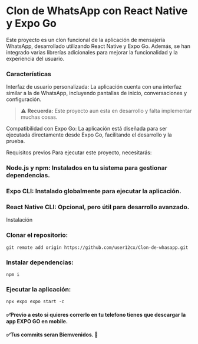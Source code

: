 # Clon de WhatsApp con React Native y Expo Go

Este proyecto es un clon funcional de la aplicación de mensajería WhatsApp, desarrollado utilizando React Native y Expo Go. Además, se han integrado varias librerías adicionales para mejorar la funcionalidad y la experiencia del usuario.

### Características

Interfaz de usuario personalizada: La aplicación cuenta con una interfaz similar a la de WhatsApp, incluyendo pantallas de inicio, conversaciones y configuración.

>⚠ **Recuerda:** Este proyecto aun esta en desarrollo y falta  implementar muchas cosas.

Compatibilidad con Expo Go: La aplicación está diseñada para ser ejecutada directamente desde Expo Go, facilitando el desarrollo y la prueba.

Requisitos previos
Para ejecutar este proyecto, necesitarás:

### Node.js y npm: Instalados en tu sistema para gestionar dependencias.

### Expo CLI: Instalado globalmente para ejecutar la aplicación.

### React Native CLI: Opcional, pero útil para desarrollo avanzado.

Instalación

### Clonar el repositorio:

`git remote add origin https://github.com/user12cx/Clon-de-whasapp.git` <!--Codigo en linea-->

### Instalar dependencias:

`npm i` <!--Codigo en linea-->

### Ejecutar la aplicación:


`npx expo expo start -c` <!--Codigo en linea-->

#### ✅Previo a esto si quieres correrlo en tu telefono tienes que descargar la app EXPO GO en mobile.
#### ✅Tus commits seran Biemvenidos. 💙

